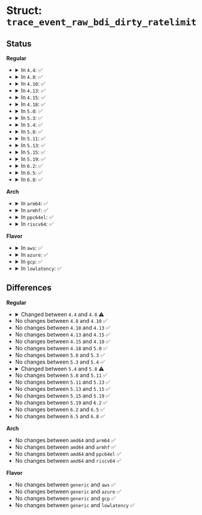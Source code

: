 # Struct: <code>trace_event_raw_bdi_dirty_ratelimit</code>

## Status
<b>Regular</b>
<ul>
<li>
<details>
<summary>In <code>4.4</code>: ✅</summary>

```c
struct trace_event_raw_bdi_dirty_ratelimit {
    struct trace_entry ent;
    char bdi[32];
    long unsigned int write_bw;
    long unsigned int avg_write_bw;
    long unsigned int dirty_rate;
    long unsigned int dirty_ratelimit;
    long unsigned int task_ratelimit;
    long unsigned int balanced_dirty_ratelimit;
    u32 __data_loc_cgroup;
    char __data[0];
};
```
</details>
</li>
<li>
<details>
<summary>In <code>4.8</code>: ✅</summary>

```c
struct trace_event_raw_bdi_dirty_ratelimit {
    struct trace_entry ent;
    char bdi[32];
    long unsigned int write_bw;
    long unsigned int avg_write_bw;
    long unsigned int dirty_rate;
    long unsigned int dirty_ratelimit;
    long unsigned int task_ratelimit;
    long unsigned int balanced_dirty_ratelimit;
    unsigned int cgroup_ino;
    char __data[0];
};
```
</details>
</li>
<li>
<details>
<summary>In <code>4.10</code>: ✅</summary>

```c
struct trace_event_raw_bdi_dirty_ratelimit {
    struct trace_entry ent;
    char bdi[32];
    long unsigned int write_bw;
    long unsigned int avg_write_bw;
    long unsigned int dirty_rate;
    long unsigned int dirty_ratelimit;
    long unsigned int task_ratelimit;
    long unsigned int balanced_dirty_ratelimit;
    unsigned int cgroup_ino;
    char __data[0];
};
```
</details>
</li>
<li>
<details>
<summary>In <code>4.13</code>: ✅</summary>

```c
struct trace_event_raw_bdi_dirty_ratelimit {
    struct trace_entry ent;
    char bdi[32];
    long unsigned int write_bw;
    long unsigned int avg_write_bw;
    long unsigned int dirty_rate;
    long unsigned int dirty_ratelimit;
    long unsigned int task_ratelimit;
    long unsigned int balanced_dirty_ratelimit;
    unsigned int cgroup_ino;
    char __data[0];
};
```
</details>
</li>
<li>
<details>
<summary>In <code>4.15</code>: ✅</summary>

```c
struct trace_event_raw_bdi_dirty_ratelimit {
    struct trace_entry ent;
    char bdi[32];
    long unsigned int write_bw;
    long unsigned int avg_write_bw;
    long unsigned int dirty_rate;
    long unsigned int dirty_ratelimit;
    long unsigned int task_ratelimit;
    long unsigned int balanced_dirty_ratelimit;
    unsigned int cgroup_ino;
    char __data[0];
};
```
</details>
</li>
<li>
<details>
<summary>In <code>4.18</code>: ✅</summary>

```c
struct trace_event_raw_bdi_dirty_ratelimit {
    struct trace_entry ent;
    char bdi[32];
    long unsigned int write_bw;
    long unsigned int avg_write_bw;
    long unsigned int dirty_rate;
    long unsigned int dirty_ratelimit;
    long unsigned int task_ratelimit;
    long unsigned int balanced_dirty_ratelimit;
    unsigned int cgroup_ino;
    char __data[0];
};
```
</details>
</li>
<li>
<details>
<summary>In <code>5.0</code>: ✅</summary>

```c
struct trace_event_raw_bdi_dirty_ratelimit {
    struct trace_entry ent;
    char bdi[32];
    long unsigned int write_bw;
    long unsigned int avg_write_bw;
    long unsigned int dirty_rate;
    long unsigned int dirty_ratelimit;
    long unsigned int task_ratelimit;
    long unsigned int balanced_dirty_ratelimit;
    unsigned int cgroup_ino;
    char __data[0];
};
```
</details>
</li>
<li>
<details>
<summary>In <code>5.3</code>: ✅</summary>

```c
struct trace_event_raw_bdi_dirty_ratelimit {
    struct trace_entry ent;
    char bdi[32];
    long unsigned int write_bw;
    long unsigned int avg_write_bw;
    long unsigned int dirty_rate;
    long unsigned int dirty_ratelimit;
    long unsigned int task_ratelimit;
    long unsigned int balanced_dirty_ratelimit;
    unsigned int cgroup_ino;
    char __data[0];
};
```
</details>
</li>
<li>
<details>
<summary>In <code>5.4</code>: ✅</summary>

```c
struct trace_event_raw_bdi_dirty_ratelimit {
    struct trace_entry ent;
    char bdi[32];
    long unsigned int write_bw;
    long unsigned int avg_write_bw;
    long unsigned int dirty_rate;
    long unsigned int dirty_ratelimit;
    long unsigned int task_ratelimit;
    long unsigned int balanced_dirty_ratelimit;
    unsigned int cgroup_ino;
    char __data[0];
};
```
</details>
</li>
<li>
<details>
<summary>In <code>5.8</code>: ✅</summary>

```c
struct trace_event_raw_bdi_dirty_ratelimit {
    struct trace_entry ent;
    char bdi[32];
    long unsigned int write_bw;
    long unsigned int avg_write_bw;
    long unsigned int dirty_rate;
    long unsigned int dirty_ratelimit;
    long unsigned int task_ratelimit;
    long unsigned int balanced_dirty_ratelimit;
    ino_t cgroup_ino;
    char __data[0];
};
```
</details>
</li>
<li>
<details>
<summary>In <code>5.11</code>: ✅</summary>

```c
struct trace_event_raw_bdi_dirty_ratelimit {
    struct trace_entry ent;
    char bdi[32];
    long unsigned int write_bw;
    long unsigned int avg_write_bw;
    long unsigned int dirty_rate;
    long unsigned int dirty_ratelimit;
    long unsigned int task_ratelimit;
    long unsigned int balanced_dirty_ratelimit;
    ino_t cgroup_ino;
    char __data[0];
};
```
</details>
</li>
<li>
<details>
<summary>In <code>5.13</code>: ✅</summary>

```c
struct trace_event_raw_bdi_dirty_ratelimit {
    struct trace_entry ent;
    char bdi[32];
    long unsigned int write_bw;
    long unsigned int avg_write_bw;
    long unsigned int dirty_rate;
    long unsigned int dirty_ratelimit;
    long unsigned int task_ratelimit;
    long unsigned int balanced_dirty_ratelimit;
    ino_t cgroup_ino;
    char __data[0];
};
```
</details>
</li>
<li>
<details>
<summary>In <code>5.15</code>: ✅</summary>

```c
struct trace_event_raw_bdi_dirty_ratelimit {
    struct trace_entry ent;
    char bdi[32];
    long unsigned int write_bw;
    long unsigned int avg_write_bw;
    long unsigned int dirty_rate;
    long unsigned int dirty_ratelimit;
    long unsigned int task_ratelimit;
    long unsigned int balanced_dirty_ratelimit;
    ino_t cgroup_ino;
    char __data[0];
};
```
</details>
</li>
<li>
<details>
<summary>In <code>5.19</code>: ✅</summary>

```c
struct trace_event_raw_bdi_dirty_ratelimit {
    struct trace_entry ent;
    char bdi[32];
    long unsigned int write_bw;
    long unsigned int avg_write_bw;
    long unsigned int dirty_rate;
    long unsigned int dirty_ratelimit;
    long unsigned int task_ratelimit;
    long unsigned int balanced_dirty_ratelimit;
    ino_t cgroup_ino;
    char __data[0];
};
```
</details>
</li>
<li>
<details>
<summary>In <code>6.2</code>: ✅</summary>

```c
struct trace_event_raw_bdi_dirty_ratelimit {
    struct trace_entry ent;
    char bdi[32];
    long unsigned int write_bw;
    long unsigned int avg_write_bw;
    long unsigned int dirty_rate;
    long unsigned int dirty_ratelimit;
    long unsigned int task_ratelimit;
    long unsigned int balanced_dirty_ratelimit;
    ino_t cgroup_ino;
    char __data[0];
};
```
</details>
</li>
<li>
<details>
<summary>In <code>6.5</code>: ✅</summary>

```c
struct trace_event_raw_bdi_dirty_ratelimit {
    struct trace_entry ent;
    char bdi[32];
    long unsigned int write_bw;
    long unsigned int avg_write_bw;
    long unsigned int dirty_rate;
    long unsigned int dirty_ratelimit;
    long unsigned int task_ratelimit;
    long unsigned int balanced_dirty_ratelimit;
    ino_t cgroup_ino;
    char __data[0];
};
```
</details>
</li>
<li>
<details>
<summary>In <code>6.8</code>: ✅</summary>

```c
struct trace_event_raw_bdi_dirty_ratelimit {
    struct trace_entry ent;
    char bdi[32];
    long unsigned int write_bw;
    long unsigned int avg_write_bw;
    long unsigned int dirty_rate;
    long unsigned int dirty_ratelimit;
    long unsigned int task_ratelimit;
    long unsigned int balanced_dirty_ratelimit;
    ino_t cgroup_ino;
    char __data[0];
};
```
</details>
</li>
</ul>
<b>Arch</b>
<ul>
<li>
<details>
<summary>In <code>arm64</code>: ✅</summary>

```c
struct trace_event_raw_bdi_dirty_ratelimit {
    struct trace_entry ent;
    char bdi[32];
    long unsigned int write_bw;
    long unsigned int avg_write_bw;
    long unsigned int dirty_rate;
    long unsigned int dirty_ratelimit;
    long unsigned int task_ratelimit;
    long unsigned int balanced_dirty_ratelimit;
    unsigned int cgroup_ino;
    char __data[0];
};
```
</details>
</li>
<li>
<details>
<summary>In <code>armhf</code>: ✅</summary>

```c
struct trace_event_raw_bdi_dirty_ratelimit {
    struct trace_entry ent;
    char bdi[32];
    long unsigned int write_bw;
    long unsigned int avg_write_bw;
    long unsigned int dirty_rate;
    long unsigned int dirty_ratelimit;
    long unsigned int task_ratelimit;
    long unsigned int balanced_dirty_ratelimit;
    unsigned int cgroup_ino;
    char __data[0];
};
```
</details>
</li>
<li>
<details>
<summary>In <code>ppc64el</code>: ✅</summary>

```c
struct trace_event_raw_bdi_dirty_ratelimit {
    struct trace_entry ent;
    char bdi[32];
    long unsigned int write_bw;
    long unsigned int avg_write_bw;
    long unsigned int dirty_rate;
    long unsigned int dirty_ratelimit;
    long unsigned int task_ratelimit;
    long unsigned int balanced_dirty_ratelimit;
    unsigned int cgroup_ino;
    char __data[0];
};
```
</details>
</li>
<li>
<details>
<summary>In <code>riscv64</code>: ✅</summary>

```c
struct trace_event_raw_bdi_dirty_ratelimit {
    struct trace_entry ent;
    char bdi[32];
    long unsigned int write_bw;
    long unsigned int avg_write_bw;
    long unsigned int dirty_rate;
    long unsigned int dirty_ratelimit;
    long unsigned int task_ratelimit;
    long unsigned int balanced_dirty_ratelimit;
    unsigned int cgroup_ino;
    char __data[0];
};
```
</details>
</li>
</ul>
<b>Flavor</b>
<ul>
<li>
<details>
<summary>In <code>aws</code>: ✅</summary>

```c
struct trace_event_raw_bdi_dirty_ratelimit {
    struct trace_entry ent;
    char bdi[32];
    long unsigned int write_bw;
    long unsigned int avg_write_bw;
    long unsigned int dirty_rate;
    long unsigned int dirty_ratelimit;
    long unsigned int task_ratelimit;
    long unsigned int balanced_dirty_ratelimit;
    unsigned int cgroup_ino;
    char __data[0];
};
```
</details>
</li>
<li>
<details>
<summary>In <code>azure</code>: ✅</summary>

```c
struct trace_event_raw_bdi_dirty_ratelimit {
    struct trace_entry ent;
    char bdi[32];
    long unsigned int write_bw;
    long unsigned int avg_write_bw;
    long unsigned int dirty_rate;
    long unsigned int dirty_ratelimit;
    long unsigned int task_ratelimit;
    long unsigned int balanced_dirty_ratelimit;
    unsigned int cgroup_ino;
    char __data[0];
};
```
</details>
</li>
<li>
<details>
<summary>In <code>gcp</code>: ✅</summary>

```c
struct trace_event_raw_bdi_dirty_ratelimit {
    struct trace_entry ent;
    char bdi[32];
    long unsigned int write_bw;
    long unsigned int avg_write_bw;
    long unsigned int dirty_rate;
    long unsigned int dirty_ratelimit;
    long unsigned int task_ratelimit;
    long unsigned int balanced_dirty_ratelimit;
    unsigned int cgroup_ino;
    char __data[0];
};
```
</details>
</li>
<li>
<details>
<summary>In <code>lowlatency</code>: ✅</summary>

```c
struct trace_event_raw_bdi_dirty_ratelimit {
    struct trace_entry ent;
    char bdi[32];
    long unsigned int write_bw;
    long unsigned int avg_write_bw;
    long unsigned int dirty_rate;
    long unsigned int dirty_ratelimit;
    long unsigned int task_ratelimit;
    long unsigned int balanced_dirty_ratelimit;
    unsigned int cgroup_ino;
    char __data[0];
};
```
</details>
</li>
</ul>

## Differences
<b>Regular</b>
<ul>
<li>
<details>
<summary>Changed between <code>4.4</code> and <code>4.8</code> ⚠️</summary>
<ul>
<li>
<b>Field added. </b>
<code>unsigned int cgroup_ino</code>
</li>
<li>
<b>Field removed. </b>
<code>u32 __data_loc_cgroup</code>
</li>
</ul>
</details>
</li>
<li>
No changes between <code>4.8</code> and <code>4.10</code> ✅
</li>
<li>
No changes between <code>4.10</code> and <code>4.13</code> ✅
</li>
<li>
No changes between <code>4.13</code> and <code>4.15</code> ✅
</li>
<li>
No changes between <code>4.15</code> and <code>4.18</code> ✅
</li>
<li>
No changes between <code>4.18</code> and <code>5.0</code> ✅
</li>
<li>
No changes between <code>5.0</code> and <code>5.3</code> ✅
</li>
<li>
No changes between <code>5.3</code> and <code>5.4</code> ✅
</li>
<li>
<details>
<summary>Changed between <code>5.4</code> and <code>5.8</code> ⚠️</summary>
<ul>
<li>
<b>Field type changed. </b>
<code>unsigned int cgroup_ino</code> ➡️ <code>ino_t cgroup_ino</code>
</li>
</ul>
</details>
</li>
<li>
No changes between <code>5.8</code> and <code>5.11</code> ✅
</li>
<li>
No changes between <code>5.11</code> and <code>5.13</code> ✅
</li>
<li>
No changes between <code>5.13</code> and <code>5.15</code> ✅
</li>
<li>
No changes between <code>5.15</code> and <code>5.19</code> ✅
</li>
<li>
No changes between <code>5.19</code> and <code>6.2</code> ✅
</li>
<li>
No changes between <code>6.2</code> and <code>6.5</code> ✅
</li>
<li>
No changes between <code>6.5</code> and <code>6.8</code> ✅
</li>
</ul>
<b>Arch</b>
<ul>
<li>
No changes between <code>amd64</code> and <code>arm64</code> ✅
</li>
<li>
No changes between <code>amd64</code> and <code>armhf</code> ✅
</li>
<li>
No changes between <code>amd64</code> and <code>ppc64el</code> ✅
</li>
<li>
No changes between <code>amd64</code> and <code>riscv64</code> ✅
</li>
</ul>
<b>Flavor</b>
<ul>
<li>
No changes between <code>generic</code> and <code>aws</code> ✅
</li>
<li>
No changes between <code>generic</code> and <code>azure</code> ✅
</li>
<li>
No changes between <code>generic</code> and <code>gcp</code> ✅
</li>
<li>
No changes between <code>generic</code> and <code>lowlatency</code> ✅
</li>
</ul>
